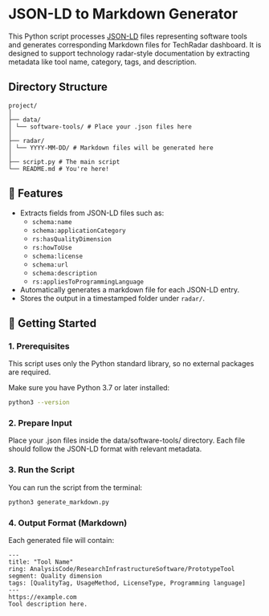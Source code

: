 # JSON-LD to Markdown Generator

This Python script processes [JSON-LD](https://json-ld.org/) files representing software tools and generates corresponding Markdown files for TechRadar dashboard. It is designed to support technology radar-style documentation by extracting metadata like tool name, category, tags, and description.

## Directory Structure
```
project/
│
├── data/
│ └── software-tools/ # Place your .json files here
│
├── radar/
│ └── YYYY-MM-DD/ # Markdown files will be generated here
│
├── script.py # The main script
└── README.md # You're here!
```

## 🧰 Features

- Extracts fields from JSON-LD files such as:
  - `schema:name`
  - `schema:applicationCategory`
  - `rs:hasQualityDimension`
  - `rs:howToUse`
  - `schema:license`
  - `schema:url`
  - `schema:description`
  - `rs:appliesToProgrammingLanguage`
- Automatically generates a markdown file for each JSON-LD entry.
- Stores the output in a timestamped folder under `radar/`.

## 🚀 Getting Started

### 1. Prerequisites

This script uses only the Python standard library, so no external packages are required.

Make sure you have Python 3.7 or later installed:

```bash
python3 --version
```

### 2. Prepare Input

Place your .json files inside the data/software-tools/ directory. Each file should follow the JSON-LD format with relevant metadata.


### 3. Run the Script

You can run the script from the terminal:

```bash
python3 generate_markdown.py
```

### 4. Output Format (Markdown)
Each generated file will contain:
```
---
title: "Tool Name"
ring: AnalysisCode/ResearchInfrastructureSoftware/PrototypeTool
segment: Quality dimension
tags: [QualityTag, UsageMethod, LicenseType, Programming language]
---
https://example.com
Tool description here.

```